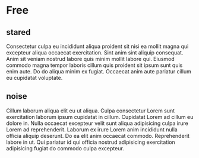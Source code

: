 # Free

## stared

Consectetur culpa eu incididunt aliqua proident sit nisi ea mollit magna qui excepteur aliqua occaecat exercitation. Sint anim sint aliquip consequat. Anim sit veniam nostrud labore quis minim mollit labore qui. Eiusmod commodo magna tempor laboris cillum quis proident sit ipsum sunt quis enim aute. Do do aliqua minim ex fugiat. Occaecat anim aute pariatur cillum eu cupidatat voluptate.

## noise

Cillum laborum aliqua elit eu ut aliqua. Culpa consectetur Lorem sunt exercitation laborum ipsum cupidatat in cillum. Cupidatat Lorem ad cillum eu dolore in. Nulla occaecat excepteur velit sunt aliqua adipisicing culpa irure Lorem ad reprehenderit. Laborum ex irure Lorem anim incididunt nulla officia aliquip deserunt. Do ea elit anim occaecat commodo. Reprehenderit labore in ut. Qui pariatur id qui officia nostrud adipisicing exercitation adipisicing fugiat do commodo culpa excepteur.